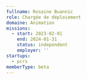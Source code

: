 ```yaml
---
fullname: Rosaine Buannic
role: Chargée de déploiement
domaine: Animation
missions:
  - start: 2023-02-01
    end: 2024-01-31
    status: independent
    employer: ''
startups:
  - pcrs
memberType: beta
---
```


